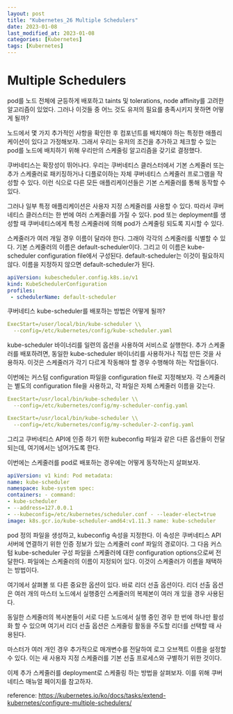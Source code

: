 ```yaml
---
layout: post
title: "Kubernetes_26 Multiple Schedulers"
date: 2023-01-08
last_modified_at: 2023-01-08
categories: [Kubernetes]
tags: [Kubernetes]
---
```


# Multiple Schedulers

pod를 노드 전체에 균등하게 배포하고 taints 및 tolerations, node affinity를 고려한 알고리즘이 있었다.
그러나 이것들 중 어느 것도 유저의 필요를 충족시키지 못하면 어떻게 될까?

노드에서 몇 가지 추가적인 사항을 확인한 후 컴포넌트를 배치해야 하는 특정한 애플리케이션이 있다고 가정해보자. 
그래서 우리는 유저의 조건을 추가하고 체크할 수 있는 pod를 노드에 배치하기 위해 우리만의 스케줄링 알고리즘을 갖기로 결정했다. 

쿠버네티스는 확장성이 뛰어나다. 
우리는 쿠버네티스 클러스터에서 기본 스케줄러 또는 추가 스케줄러로 패키징하거나 디플로이하는 자체 쿠버네티스 스케줄러 프로그램을 작성할 수 있다.
이런 식으로 다른 모든 애플리케이션들은 기본 스케줄러를 통해 동작할 수 있다.

그러나 일부 특정 애플리케이션은 사용자 지정 스케줄러를 사용할 수 있다. 
따라서 쿠버네티스 클러스터는 한 번에 여러 스케줄러를 가질 수 있다. 
pod 또는 deployment를 생성할 때 쿠버네티스에게 특정 스케줄러에 의해 pod가 스케줄링 되도록 지시할 수 있다.

스케줄러가 여러 개일 경우 이름이 달라야 한다. 그래야 각각의 스케줄러를 식별할 수 있다.
기본 스케줄러의 이름은 default-scheduler이다. 
그리고 이 이름은 kube-scheduler configuration file에서 구성된다.
default-scheduler는 이것이 필요하지 않다. 이름을 지정하지 않으면 default-scheduler가 된다.
```yml
apiVersion: kubescheduler.config.k8s.io/v1
kind: KubeSchedulerConfiguration
profiles:
 - schedulerName: default-scheduler
```

쿠버네티스 kube-scheduler를 배포하는 방법은 어떻게 될까?
```yml
ExecStart=/user/local/bin/kube-scheduler \\
  --config=/etc/kubernetes/config/kube-scheduler.yaml
```
kube-scheduler 바이너리를 일련의 옵션을 사용하여 서비스로 실행한다.
추가 스케줄러를 배포하려면, 동일한 kube-scheduler 바이너리를 사용하거나 직접 만든 것을 사용하자.
이것은 스케줄러가 각기 다르게 작동해야 할 경우 수행해야 하는 작업들이다.

이번에는 커스텀 configuration 파일을 configuration file로 지정해보자.
각 스케줄러는 별도의 configuration file을 사용하고, 각 파일은 자체 스케줄러 이름을 갖는다.
```yml
ExecStart=/usr/local/bin/kube-scheduler \\
  --config=/etc/kubernetes/config/my-scheduler-config.yaml
```
```yml
ExecStart=/usr/local/bin/kube-scheduler \\
  --config=/etc/kubernetes/config/my-scheduler-2-config.yaml
```

그리고 쿠버네티스 API에 인증 하기 위한 kubeconfig 파일과 같은 다른 옵션들이 전달되는데, 여기에서는 넘어가도록 한다.

이번에는 스케줄러를 pod로 배포하는 경우에는 어떻게 동작하는지 살펴보자.
```yml
apiVersion: v1 kind: Pod metadata:
name: kube-scheduler
namespace: kube-system spec:
containers: - command:
- kube-scheduler
- --address=127.0.0.1
- --kubeconfig=/etc/kubernetes/scheduler.conf - --leader-elect=true
image: k8s.gcr.io/kube-scheduler-amd64:v1.11.3 name: kube-scheduler
```
pod 정의 파일을 생성하고, kubeconfig 속성을 지정한다.
이 속성은 쿠버네티스 API 서버에 연결하기 위한 인증 정보가 있는 스케줄러 conf 파일의 경로이다.
그 다음 커스텀 kube-scheduler 구성 파일을 스케줄러에 대한 configuration options으로써 전달한다. 
파일에는 스케줄러의 이름이 지정되어 있다.
이것이 스케줄러가 이름을 채택하는 방법이다.

여기에서 살펴볼 또 다른 중요한 옵션이 있다. 바로 리더 선출 옵션이다.
리더 선출 옵션은 여러 개의 마스터 노드에서 실행중인 스케줄러의 복제본이 여러 개 있을 경우 사용된다.

동일한 스케줄러의 복사본들이 서로 다른 노드에서 실행 중인 경우 한 번에 하나만 활성화 할 수 있으며
여기서 리더 선출 옵션은 스케줄링 활동을 주도할 리더를 선택할 때 사용된다. 

마스터가 여러 개인 경우 추가적으로 매개변수를 전달하여 로그 오브젝트 이름을 설정할 수 있다.
이는 새 사용자 지정 스케줄러를 기본 선출 프로세스와 구별하기 위한 것이다.

이제 추가 스케줄러를 deployment로 스케줄링 하는 방법을 살펴보자.
이를 위해 쿠버네티스 매뉴얼 페이지를 참고하자. 

reference: https://kubernetes.io/ko/docs/tasks/extend-kubernetes/configure-multiple-schedulers/


